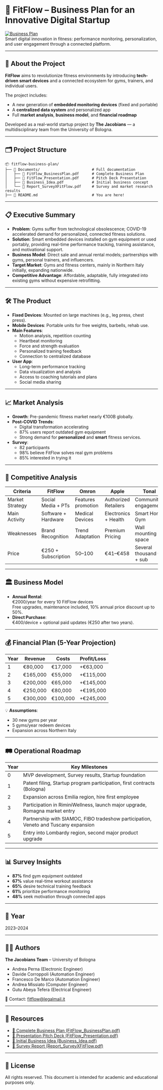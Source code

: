 # 🚀 FitFlow – Business Plan for an Innovative Digital Startup

[![Business Plan](https://img.shields.io/badge/Project-Type%3A%20Business%20Plan-blue)](#)  
Smart digital innovation in fitness: performance monitoring, personalization, and user engagement through a connected platform.

---

## 🧠 About the Project

**FitFlow** aims to revolutionize fitness environments by introducing **tech-driven smart devices** and a connected ecosystem for gyms, trainers, and individual users.  

The project includes:
- A new generation of **embedded monitoring devices** (fixed and portable)
- A **centralized data system** and personalized app
- Full **market analysis**, **business model**, and **financial roadmap**

Developed as a real-world startup project by **The Jacobians** — a multidisciplinary team from the University of Bologna.

---

## 🗂 Project Structure

```
📦 fitflow-business-plan/
├── 📁 Documents/                        # Full documentation
│   ├── 📘 FitFlow_BusinessPlan.pdf      # Complete Business Plan
│   ├── 📘 FitFlow_Presentation.pdf      # Pitch Deck Presentation
│   ├── 📘 Business_Idea.pdf             # Initial business concept
│   └── 📘 Report_SurveyXFitFlow.pdf     # Survey and market research results
├── 📄 README.md                         # You are here!
```

---

## 📋 Executive Summary

- **Problem**: Gyms suffer from technological obsolescence; COVID-19 accelerated demand for personalized, connected fitness solutions.
- **Solution**: Smart embedded devices installed on gym equipment or used portably, providing real-time performance tracking, training assistance, and motivational support.
- **Business Model**: Direct sale and annual rental models; partnerships with gyms, personal trainers, and influencers.
- **Target Market**: Gyms and fitness centers, mainly in Northern Italy initially, expanding nationwide.
- **Competitive Advantage**: Affordable, adaptable, fully integrated into existing gyms without expensive retrofitting.

---

## 🛠️ The Product

- **Fixed Devices**: Mounted on large machines (e.g., leg press, chest press).
- **Mobile Devices**: Portable units for free weights, barbells, rehab use.
- **Main Features**:
  - Motion analysis, repetition counting
  - Heartbeat monitoring
  - Force and strength evaluation
  - Personalized training feedback
  - Connection to centralized database
- **User App**:
  - Long-term performance tracking
  - Data visualization and analysis
  - Access to coaching tutorials and plans
  - Social media sharing

---

## 📈 Market Analysis

- **Growth**: Pre-pandemic fitness market nearly €100B globally.
- **Post-COVID Trends**:
  - Digital transformation accelerating
  - 87% users report outdated gym equipment
  - Strong demand for **personalized** and **smart** fitness services.
- **Survey**:
  - 82 participants
  - 98% believe FitFlow solves real gym problems
  - 85% interested in trying it

---

## 🎯 Competitive Analysis

| Criteria           | FitFlow            | Omron               | Apple            | Tonal                |
|--------------------|--------------------|---------------------|------------------|----------------------|
| Market Strategy    | Social Media + PTs  | Features promotion  | Authorized Retailers | Community engagement |
| Main Activity      | Software + Hardware| Medical Devices     | Electronics + Health | Smart Home Gym       |
| Weaknesses         | Brand Recognition   | Trend Adaptation     | Premium Pricing  | Wall mounting space  |
| Price              | €250 + Subscription | $50–$100             | €41–€458          | Several thousand € + sub |

---

## 🏛️ Business Model

- **Annual Rental**:  
  €2000/year for every 10 FitFlow devices  
  Free upgrades, maintenance included, 10% annual price discount up to 50%.
- **Direct Purchase**:  
  €400/device + optional paid updates (€250 after two years).

---

## 💰 Financial Plan (5-Year Projection)

| Year | Revenue | Costs | Profit/Loss |
|-----|---------|------|-------------|
| 1   | €80,000 | €17,000 | +€63,000   |
| 2   | €165,000| €55,000 | +€115,000  |
| 3   | €200,000| €65,000 | +€145,000  |
| 4   | €250,000| €80,000 | +€195,000  |
| 5   | €300,000| €100,000| +€245,000  |

💡 **Assumptions**:
- 30 new gyms per year
- 5 gyms/year redeem devices
- Expansion across Northern Italy

---

## 🛤️ Operational Roadmap

| Year | Key Milestones |
|------|----------------|
| 0    | MVP development, Survey results, Startup foundation |
| 1    | Patent filing, Startup program participation, first contracts (Bologna) |
| 2    | Expansion across Emilia region, hire first employee |
| 3    | Participation in RiminiWellness, launch major upgrade, Romagna market entry |
| 4    | Partnership with SIAMOC, FIBO tradeshow participation, Veneto and Tuscany expansion |
| 5    | Entry into Lombardy region, second major product upgrade |

---

## 📊 Survey Insights

- **87%** find gym equipment outdated
- **67%** value real-time workout assistance
- **65%** desire technical training feedback
- **61%** prioritize performance monitoring
- **48%** seek motivation through connected apps

---

## 📅 Year

2023–2024

---

## 👨‍🎓 Authors

**The Jacobians Team** – University of Bologna  
- Andrea Perna (Electronic Engineer)  
- Davide Corroppoli (Automation Engineer)  
- Francesco De Marco (Automation Engineer)  
- Andrea Missiato (Computer Engineer)  
- Gutu Abeya Tefera (Electrical Engineer)

📧 Contact: fitflow@legalmail.it

---

## 📎 Resources

- [📘 Complete Business Plan (FitFlow_BusinessPlan.pdf)](./Documents/FitFlow_BusinessPlan.pdf)
- [📘 Presentation Pitch Deck (FitFlow_Presentation.pdf)](./Documents/FitFlow_Presentation.pdf)
- [📘 Initial Business Idea (Business_Idea.pdf)](./Documents/Business_Idea.pdf)
- [📘 Survey Report (Report_SurveyXFitFlow.pdf)](./Documents/Report_SurveyXFitFlow.pdf)

---

## 📜 License

All rights reserved. This document is intended for academic and educational purposes only.
